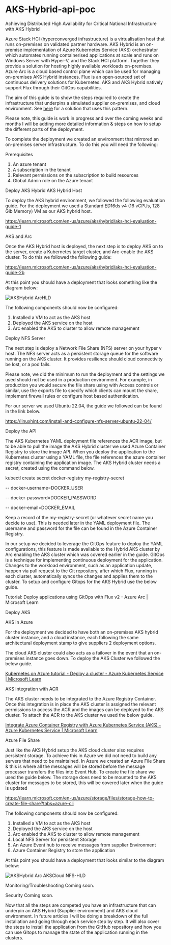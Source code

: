 # AKS-Hybrid-api-poc

Achieving Distributed High Availability for Critical National Infrastructure with AKS Hybrid

Azure Stack HCI (hyperconverged infrastructure) is a virtualisation host that runs on-premises on validated partner hardware. AKS Hybrid is an on-premise implementation of Azure Kubernetes Service (AKS) orchestrator which automates running containerised applications at scale and runs on Windows Server with Hyper-V, and the Stack HCI platform. Together they provide a solution for hosting highly available workloads on-premises. Azure Arc is a cloud based control plane which can be used for managing on-premises AKS Hybrid instances. Flux is an open-sourced set of continuous delivery solutions for Kubernetes. AKS and AKS Hybrid natively support Flux through their GitOps capabilities.

The aim of this guide is to show the steps required to create the infrastructure that underpins a simulated supplier on-premises, and cloud environment.  See [here](https://github.com/ianlcurtis1/ha-aks-hybrid-poc) for a solution that uses this pattern.

Please note, this guide is work in progress and over the coming weeks and months I will be adding more detailed information & steps on how to setup the different parts of the deployment. 

To complete the deployment we created an environment that mirrored an on-premises server infrastructure. To do this you will need the following:

Prerequisites
1)	An azure tenant 
2)	A subscription in the tenant
3)	Relevant permissions on the subscription to build resources 
4)	Global Admin role on the Azure tenant


Deploy AKS Hybrid 
AKS Hybrid Host

To deploy the AKS hybrid environment, we followed the following evaluation guide. For the deployment we used a Standard ED16ds v4 (16 vCPUs, 128 Gib Memory) VM as our AKS hybrid host.

https://learn.microsoft.com/en-us/azure/aks/hybrid/aks-hci-evaluation-guide-1 


AKS and Arc

Once the AKS Hybrid host is deployed, the next step is to deploy AKS on to the server, create a Kubernetes target cluster, and Arc-enable the AKS cluster. To do this we followed the following guide:  

https://learn.microsoft.com/en-us/azure/aks/hybrid/aks-hci-evaluation-guide-2b 

At this point you should have a deployment that looks something like the diagram below:


![AKSHybrid ArcHLD](https://github.com/philljudge/aks-hybrid-api-poc/assets/131694192/0c0cea40-e625-4ad3-b326-89b0cb9720a5)



The following components should now be configured:	
1)	Installed a VM to act as the AKS host
2)	Deployed the AKS service on the host
3)	Arc enabled the AKS to cluster to allow remote management

Deploy NFS Server

The next step is deploy a Network File Share (NFS) server on your hyper v host. The NFS server acts as a persistent storage queue for the software running on the AKS cluster. It provides resilience should cloud connectivity be lost, or a pod fails.

Please note, we did the minimum to run the deployment and the settings we used should not be used in a production environment. For example, in production you would secure the file share using with Access controls or similar, use the exports file to specify which clients can mount the share, implement firewall rules or configure host based authentication.

For our server we used Ubuntu 22.04, the guide we followed can be found in the link below. 

https://linuxhint.com/install-and-configure-nfs-server-ubuntu-22-04/ 

Deploy the API

The AKS Kubernetes YAML deployment file references the ACR image, but to be able to pull the image the AKS Hybrid cluster we used Azure Container Registry to store the image API.  When you deploy the application to the Kubernetes cluster using a YAML file, the file references the azure container registry containing the application image. The AKS Hybrid cluster needs a secret, created using the command below.

kubectl create secret docker-registry my-registry-secret 

-- docker-username=DOCKER_USER 

-- docker-password=DOCKER_PASSWORD 

-- docker-email=DOCKER_EMAIL

Keep a record of the my-registry-secret (or whatever secret name you decide to use). This is needed later in the YAML deployment file.  The username and password for the file can be found in the Azure Container Registry. 

In our setup we decided to leverage the GitOps feature to deploy the YAML configurations, this feature is made available to the Hybrid AKS cluster by Arc enabling the AKS cluster which was covered earlier in the guide.  GitOps is a technique for implementing continuous deployment for the application.  Changes to the workload environment, such as an application update, happen via pull request to the Git repository, after which Flux, running in each cluster, automatically syncs the changes and applies them to the cluster.  To setup and configure Gitops for the AKS Hybrid use the below guide.

Tutorial: Deploy applications using GitOps with Flux v2 - Azure Arc | Microsoft Learn

Deploy AKS

AKS in Azure

For the deployment we decided to have both an on-premises AKS hybrid cluster instance, and a cloud instance, each following the same architectural deployment stamp to give suppliers 2 deployment options.

The cloud AKS cluster could also acts as a failover in the event that an on-premises instance goes down. To deploy the AKS Cluster we followed the below guide.

[Kubernetes on Azure tutorial - Deploy a cluster - Azure Kubernetes Service | Microsoft Learn](https://learn.microsoft.com/en-us/azure/aks/tutorial-kubernetes-deploy-cluster?tabs=azure-cli)

AKS integration with ACR

The AKS cluster needs to be integrated to the Azure Registry Container.  Once this integration is in place the AKS cluster is assigned the relevant permissions to access the ACR and the images can be deployed to the AKS cluster.  To attach the ACR to the AKS cluster we used the below guide. 

[Integrate Azure Container Registry with Azure Kubernetes Service (AKS) - Azure Kubernetes Service | Microsoft Learn](https://learn.microsoft.com/en-us/azure/aks/cluster-container-registry-integration?tabs=azure-cli)

Azure File Share

Just like the AKS Hybrid setup the AKS cloud cluster also requires persistent storage.  To achieve this in Azure we did not need to build any servers that need to be maintained.  In Azure we created an Azure File Share & this is where all the messages will be stored before the message processer transfers the files into Event Hub.  To create the file share we used the guide below.  The storage does need to be mounted to the AKS cluster for messages to be stored, this will be covered later when the guide is updated

https://learn.microsoft.com/en-us/azure/storage/files/storage-how-to-create-file-share?tabs=azure-cli

The following components should now be configured:	
1)	Installed a VM to act as the AKS host
2)	Deployed the AKS service on the host
3)	Arc enabled the AKS to cluster to allow remote management
4)	Local NFS Server for persistent Storage 
5)	An Azure Event hub to receive messages from supplier Environment
6)	Azure Container Registry to store the application

At this point you should have a deployment that looks similar to the diagram below:



![AKSHybrid Arc AKSCloud NFS-HLD](https://github.com/philljudge/aks-hybrid-api-poc/assets/131694192/a4b0a605-c429-4291-8716-2ebecc45384d)


Monitoring/Troubleshooting
Coming soon.

Security
Coming soon.

Now that all the steps are competed you have an infrastructure that can underpin an AKS Hybrid (Supplier environment) and AKS cloud environment.  In future articles I will be doing a breakdown of the full installation and going through each service step by step.  It will also cover the steps to install the application from the GitHub repository and how you can use Gitops to manage the state of the application running in the clusters. 
